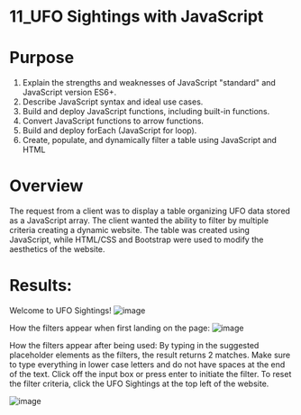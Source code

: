 # 11_UFO Sightings with JavaScript

# Purpose

 1. Explain the strengths and weaknesses of JavaScript "standard" and JavaScript version ES6+.
 2. Describe JavaScript syntax and ideal use cases.
 3. Build and deploy JavaScript functions, including built-in functions.
 4. Convert JavaScript functions to arrow functions.
 5. Build and deploy forEach (JavaScript for loop).
 6. Create, populate, and dynamically filter a table using JavaScript and HTML

# Overview

The request from a client was to display a table organizing UFO data stored as a JavaScript array. The client wanted the ability to filter by multiple criteria creating a dynamic website. The table was created using JavaScript, while HTML/CSS and Bootstrap were used to modify the aesthetics of the website.

# Results: 

Welcome to UFO Sightings!
![image](https://user-images.githubusercontent.com/89699219/140629728-86c9c77b-37fd-49eb-99b1-451240280874.png)

How the filters appear when first landing on the page:
![image](https://user-images.githubusercontent.com/89699219/140629737-a9b677e3-6c45-4f67-98c9-39089df7401d.png)

How the filters appear after being used:
By typing in the suggested placeholder elements as the filters, the result returns 2 matches. Make sure to type everything in lower case letters and do not have spaces at the end of the text. Click off the input box or press enter to initiate the filter. To reset the filter criteria, click the UFO Sightings at the top left of the website.

![image](https://user-images.githubusercontent.com/89699219/140629773-36b8657b-2b2c-4555-823f-59a212334f42.png)
